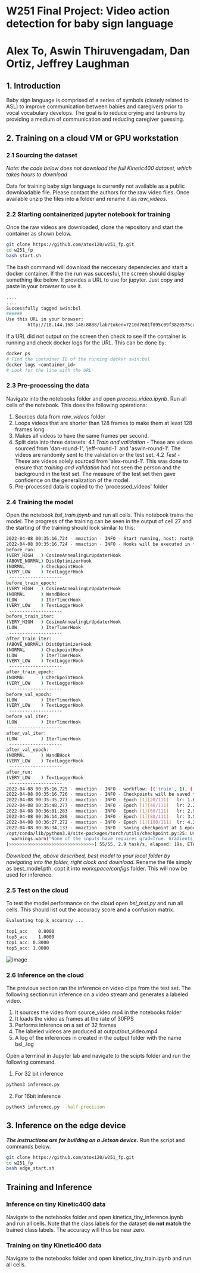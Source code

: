 # W251 Final Project: Video action detection for baby sign language  
# Alex To, Aswin Thiruvengadam, Dan Ortiz, Jeffrey Laughman

## 1. Introduction
Baby sign language is comprised of a series of symbols (closely related to ASL) to improve communication between babies and caregivers prior to vocal vocabulary develops. The goal is to reduce crying and tantrums by providing a medium of communication and reducing caregiver guessing.

## 2. Training on a cloud VM or GPU workstation 

### 2.1 Sourcing the dataset 
*Note: the code below does not download the full Kinetic400 dataset, which takes hours to download*

Data for training baby sign language is currently not available as a public downloadable file. Please contact the authors for the raw video files. Once available unzip the files into a folder and rename it as *raw_videos*. 

### 2.2 Starting containerized jupyter notebook for training
Once the raw videos are downloaded, clone the repository and start the container as shown below.
```sh
git clone https://github.com/atox120/w251_fp.git
cd w251_fp
bash start.sh
```
The bash command will download the neccesary dependecies and start a docker container. If the the run was succesful, the screen should display something like below. It provides a URL to use for jupyter. Just copy and paste in your browser to use it.

```sh
....
....
Successfully tagged swin:bsl
######
Use this URL in your browser:
        http://18.144.168.148:8888/lab?token=7210d7681f095c09f3820575ca7b0ef4595cfbd2343bef82
```

If a URL did not output on the screen then check to see if the container is running and check docker logs for the URL. This can be done by:
```sh
docker ps
# Find the container ID of the running docker swin:bsl
docker logs <container_id>
# Look for the line with the URL
```

### 2.3 Pre-processing the data
Navigate into the notebooks folder and open *process_video.ipynb*. Run all cells of the notebook. This does the following operations:

1. Sources data from *raw_videos* folder
2. Loops videos that are shorter than 128 frames to make them at least 128 frames long
3. Makes all videos to have the same frames per second.
4. Split data into three datasets:
   4.1 *Train and validation* - These are videos sourced from 'dan-round-1', 'jeff-round-1' and 'aswin-round-1'. The videos are randomly sent to the validation or the test set.
   4.2 *Test* - These are videos solely sourced from 'alex-round-1'. This was done to ensure that *training and validation* had not seen the person and the background in the test set. The measure of the test set then gave confidence on the generalization of the model.
5. Pre-processed data is copied to the 'processed_videos' folder


### 2.4 Training the model
Open the notebook *bsl_train.ipynb* and run all cells. This notebook trains the model. The progress of the training can be seen in the output of cell 27 and the starting of the training should look similar to this:

```sh
2022-04-08 00:35:16,724 - mmaction - INFO - Start running, host: root@ip-10-0-0-144, work_dir: /workspace/Video-Swin-Transformer/work_dirs/k400_swin_tiny_patch244_window877.py
2022-04-08 00:35:16,724 - mmaction - INFO - Hooks will be executed in the following order:
before_run:
(VERY_HIGH   ) CosineAnnealingLrUpdaterHook       
(ABOVE_NORMAL) DistOptimizerHook                  
(NORMAL      ) CheckpointHook                     
(VERY_LOW    ) TextLoggerHook                     
 -------------------- 
before_train_epoch:
(VERY_HIGH   ) CosineAnnealingLrUpdaterHook       
(NORMAL      ) WandBHook                          
(LOW         ) IterTimerHook                      
(VERY_LOW    ) TextLoggerHook                     
 -------------------- 
before_train_iter:
(VERY_HIGH   ) CosineAnnealingLrUpdaterHook       
(LOW         ) IterTimerHook                      
 -------------------- 
after_train_iter:
(ABOVE_NORMAL) DistOptimizerHook                  
(NORMAL      ) CheckpointHook                     
(LOW         ) IterTimerHook                      
(VERY_LOW    ) TextLoggerHook                     
 -------------------- 
after_train_epoch:
(NORMAL      ) CheckpointHook                     
(VERY_LOW    ) TextLoggerHook                     
 -------------------- 
before_val_epoch:
(LOW         ) IterTimerHook                      
(VERY_LOW    ) TextLoggerHook                     
 -------------------- 
before_val_iter:
(LOW         ) IterTimerHook                      
 -------------------- 
after_val_iter:
(LOW         ) IterTimerHook                      
 -------------------- 
after_val_epoch:
(NORMAL      ) WandBHook                          
(VERY_LOW    ) TextLoggerHook                     
 -------------------- 
after_run:
(VERY_LOW    ) TextLoggerHook                     
 -------------------- 
2022-04-08 00:35:16,725 - mmaction - INFO - workflow: [('train', 1), ('val', 1)], max: 15 epochs
2022-04-08 00:35:16,726 - mmaction - INFO - Checkpoints will be saved to /workspace/Video-Swin-Transformer/work_dirs/k400_swin_tiny_patch244_window877.py by HardDiskBackend.
2022-04-08 00:35:35,273 - mmaction - INFO - Epoch [1][20/111]	lr: 1.616e-05, eta: 0:25:25, time: 0.927, data_time: 0.182, memory: 2832, top1_acc: 0.2000, top5_acc: 1.0000, loss_cls: 1.5963, loss: 1.5963
2022-04-08 00:35:48,277 - mmaction - INFO - Epoch [1][40/111]	lr: 2.265e-05, eta: 0:21:21, time: 0.650, data_time: 0.001, memory: 2832, top1_acc: 0.2000, top5_acc: 1.0000, loss_cls: 1.6342, loss: 1.6342
2022-04-08 00:36:01,283 - mmaction - INFO - Epoch [1][60/111]	lr: 2.914e-05, eta: 0:19:51, time: 0.650, data_time: 0.001, memory: 2832, top1_acc: 0.0500, top5_acc: 1.0000, loss_cls: 1.6424, loss: 1.6424
2022-04-08 00:36:14,280 - mmaction - INFO - Epoch [1][80/111]	lr: 3.562e-05, eta: 0:19:00, time: 0.650, data_time: 0.001, memory: 2832, top1_acc: 0.3750, top5_acc: 1.0000, loss_cls: 1.5847, loss: 1.5847
2022-04-08 00:36:27,272 - mmaction - INFO - Epoch [1][100/111]	lr: 4.211e-05, eta: 0:18:23, time: 0.650, data_time: 0.001, memory: 2832, top1_acc: 0.4000, top5_acc: 1.0000, loss_cls: 1.5560, loss: 1.5560
2022-04-08 00:36:34,133 - mmaction - INFO - Saving checkpoint at 1 epochs
/opt/conda/lib/python3.8/site-packages/torch/utils/checkpoint.py:25: UserWarning: None of the inputs have requires_grad=True. Gradients will be None
  warnings.warn("None of the inputs have requires_grad=True. Gradients will be None")
[>>>>>>>>>>>>>>>>>>>>>>>>>>>>>>>>] 55/55, 2.9 task/s, elapsed: 19s, ETA:     0s
```
 
*Download the, above described, best model to your local folder by navigating into the folder, right clock and download*. Rename the file simply as best_model.pth. copt it into *workspace/configs* folder. This will now be used for inference.
        
### 2.5 Test on the cloud
To test the model performance on the cloud open *bsl_test.py* and run all cells. This should list out the accuracy score and a confusion matrix.

```sh
Evaluating top_k_accuracy ...

top1_acc	0.8000
top5_acc	1.0000
top1_acc: 0.8000
top5_acc: 1.0000
```
        
![image](https://user-images.githubusercontent.com/76710118/162588097-2587ad3a-ede8-4ef0-ab23-551b68f019a9.png)
        
### 2.6 Inference on the cloud
The previous section ran the inference on video clips from the test set. The following section run inference on a video stream and generates a labeled video.

1. It sources the video from source_video.mp4 in the notebooks folder
2. It loads the video as frames at the rate of 30FPS
3. Performs inference on a set of 32 frames
4. The labeled videos are produced at output/out_video.mp4
5. A log of the inferences in created in the output folder with the name bsl_<timestamp>.log

Open a terminal in Jupyter lab and navigate to the scipts folder and run the following command.
1. For 32 bit inference
```sh
python3 inference.py
```
        
2. For 16bit inference
```sh
python3 inference.py --half-precision
```

## 3. Inference on the edge device


***The instructions are for building on a Jetson device.***
Run the script and commands below. 
```sh
git clone https://github.com/atox120/w251_fp.git
cd w251_fp
bash edge_start.sh
```

## Training and Inference
### Inference on tiny Kinetic400 data
Navigate to the notebooks folder and open kinetics_tiny_inference.ipynb and run all cells. Note that the class labels for the dataset **do not match** the trained class labels. The accuracy will thus be near zero.

### Training on tiny Kinetic400 data
Navigate to the notebooks folder and open kinetics_tiny_train.ipynb and run all cells.
